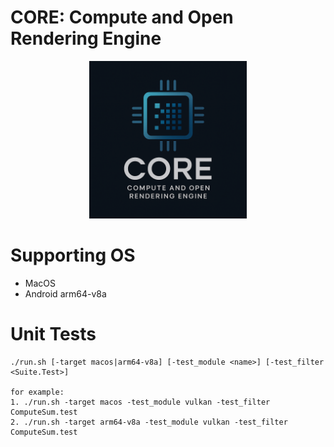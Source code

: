 # CORE: Compute and Open Rendering Engine

<p align="center">
  <img src="logo/core.png" alt="CORE Logo" style="width:50%;">
</p>

# Supporting OS

- MacOS
- Android arm64-v8a

# Unit Tests
```
./run.sh [-target macos|arm64-v8a] [-test_module <name>] [-test_filter <Suite.Test>]

for example: 
1. ./run.sh -target macos -test_module vulkan -test_filter ComputeSum.test
2. ./run.sh -target arm64-v8a -test_module vulkan -test_filter ComputeSum.test
```